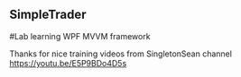 ## SimpleTrader
#Lab learning WPF MVVM framework

Thanks for nice training videos from SingletonSean channel https://youtu.be/E5P9BDo4D5s
